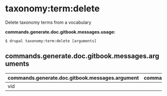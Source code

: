 # taxonomy:term:delete
Delete taxonomy terms from a vocabulary

**commands.generate.doc.gitbook.messages.usage:**
```
$ drupal taxonomy:term:delete [arguments]
```

## commands.generate.doc.gitbook.messages.arguments
commands.generate.doc.gitbook.messages.argument | commands.generate.doc.gitbook.messages.details
---------|-------------
vid | 
